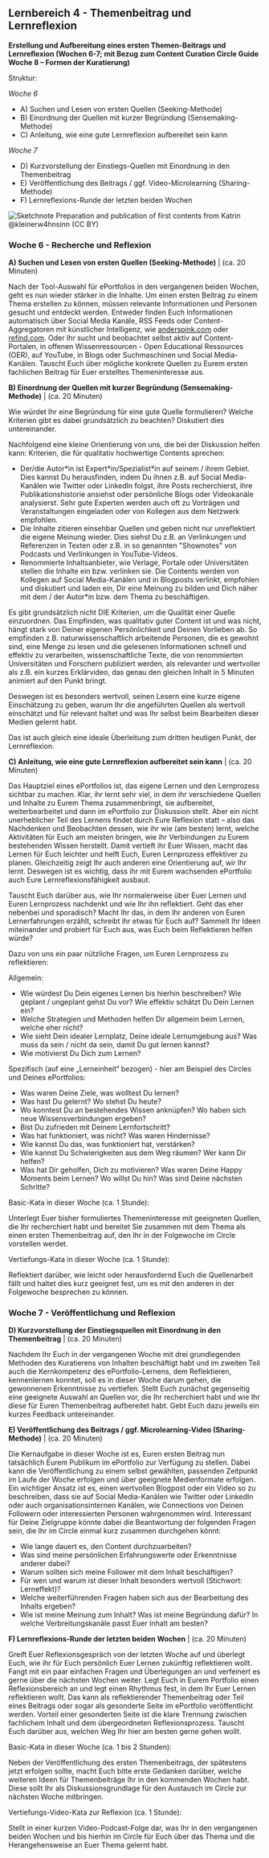 ## Lernbereich 4 - Themenbeitrag und Lernreflexion

**Erstellung und Aufbereitung eines ersten Themen-Beitrags und Lernreflexion (Wochen 6-7; mit Bezug zum Content Curation Circle Guide Woche 8 – Formen der Kuratierung)**

Struktur:

*Woche 6*

- A) Suchen und Lesen von ersten Quellen (Seeking-Methode)
- B) Einordnung der Quellen mit kurzer Begründung (Sensemaking-Methode)
- C) Anleitung, wie eine gute Lernreflexion aufbereitet sein kann

*Woche 7*

- D) Kurzvorstellung der Einstiegs-Quellen mit Einordnung in den Themenbeitrag
- E) Veröffentlichung des Beitrags / ggf. Video-Microlearning (Sharing-Methode)
- F) Lernreflexions-Runde der letzten beiden Wochen

![Sketchnote Preparation and publication of first contents from Katrin [@kleinerw4hnsinn](https://twitter.com/kleinerw4hnsinn) (CC BY)](./images/image13.jpeg)

### Woche 6 - Recherche und Reflexion

**A) Suchen und Lesen von ersten Quellen (Seeking-Methode)** | (ca. 20 Minuten)

Nach der Tool-Auswahl für ePortfolios in den vergangenen beiden Wochen, geht es nun wieder stärker in die Inhalte. Um einen ersten Beitrag zu einem Thema erstellen zu können, müssen relevante Informationen und Personen gesucht und entdeckt werden. Entweder finden Euch Informationen automatisch über Social Media Kanäle, RSS Feeds oder Content-Aggregatoren mit künstlicher Intelligenz, wie [anderspink.com](https://anderspink.com/) oder [refind.com](https://refind.com/). Oder Ihr sucht und beobachtet selbst aktiv auf Content-Portalen, in offenen Wissenressourcen - Open Educational Ressources (OER), auf YouTube, in Blogs oder Suchmaschinen und Social Media-Kanälen. Tauscht Euch über mögliche konkrete Quellen zu Eurem ersten fachlichen Beitrag für Euer erstelltes Themeninteresse aus.

**B) Einordnung der Quellen mit kurzer Begründung (Sensemaking-Methode)** | (ca. 20 Minuten)

Wie würdet Ihr eine Begründung für eine gute Quelle formulieren? Welche Kriterien gibt es dabei grundsätzlich zu beachten? Diskutiert dies untereinander.

Nachfolgend eine kleine Orientierung von uns, die bei der Diskussion helfen kann: Kriterien, die für qualitativ hochwertige Contents sprechen:

- Der/die Autor\*in ist Expert\*in/Spezialist\*in auf seinem / ihrem Gebiet. Dies kannst Du herausfinden, indem Du ihnen z.B. auf Social Media-Kanälen wie Twitter oder LinkedIn folgst, ihre Posts recherchierst, ihre Publikationshistorie ansiehst oder persönliche Blogs oder Videokanäle analysierst. Sehr gute Experten werden auch oft zu Vorträgen und Veranstaltungen eingeladen oder von Kollegen aus dem Netzwerk empfohlen.
- Die Inhalte zitieren einsehbar Quellen und geben nicht nur unreflektiert die eigene Meinung wieder. Dies siehst Du z.B. an Verlinkungen und Referenzen in Texten oder z.B. in so genannten "Shownotes" von Podcasts und Verlinkungen in YouTube-Videos.
- Renommierte Inhaltsanbieter, wie Verlage, Portale oder Universitäten stellen die Inhalte ein bzw. verlinken sie. Die Contents werden von Kollegen auf Social Media-Kanälen und in Blogposts verlinkt, empfohlen und diskutiert und laden ein, Dir eine Meinung zu bilden und Dich näher mit dem / der Autor\*in bzw. dem Thema zu beschäftigen.


Es gibt grundsätzlich nicht DIE Kriterien, um die Qualität einer Quelle einzuordnen. Das Empfinden, was qualitativ guter Content ist und was nicht, hängt stark von Deiner eigenen Persönlichkeit und Deinen Vorlieben ab. So empfinden z.B. naturwissenschaftlich arbeitende Personen, die es gewohnt sind, eine Menge zu lesen und die gelesenen Informationen schnell und effektiv zu verarbeiten, wissenschaftliche Texte, die von renommierten Universitäten und Forschern publiziert werden, als relevanter und wertvoller als z.B. ein kurzes Erklärvideo, das genau den gleichen Inhalt in 5 Minuten animiert auf den Punkt bringt.

Deswegen ist es besonders wertvoll, seinen Lesern eine kurze eigene Einschätzung zu geben, warum Ihr die angeführten Quellen als wertvoll einschätzt und für relevant haltet und was Ihr selbst beim Bearbeiten dieser Medien gelernt habt.

Das ist auch gleich eine ideale Überleitung zum dritten heutigen Punkt, der Lernreflexion.

**C) Anleitung, wie eine gute Lernreflexion aufbereitet sein kann** | (ca. 20 Minuten)

Das Hauptziel eines ePortfolios ist, das eigene Lernen und den Lernprozess sichtbar zu machen. Klar, ihr lernt sehr viel, in dem ihr verschiedene Quellen und Inhalte zu Eurem Thema zusammenbringt, sie aufbereitet, weiterbearbeitet und dann im ePortfolio zur Diskussion stellt. Aber ein nicht unerheblicher Teil des Lernens findet durch Eure Reflexion statt – also das Nachdenken und Beobachten dessen, wie ihr wie (am besten) lernt, welche Aktivitäten für Euch am meisten bringen, wie ihr Verbindungen zu Eurem bestehenden Wissen herstellt. Damit vertieft ihr Euer Wissen, macht das Lernen für Euch leichter und helft Euch, Euren Lernprozess effektiver zu planen. Gleichzeitig zeigt Ihr auch anderen eine Orientierung auf, wir Ihr lernt. Deswegen ist es wichtig, dass ihr mit Eurem wachsenden ePortfolio auch Eure Lernreflexionsfähigkeit ausbaut.

Tauscht Euch darüber aus, wie Ihr normalerweise über Euer Lernen und Euren Lernprozess nachdenkt und wie Ihr ihn reflektiert. Geht das eher nebenbei und sporadisch? Macht Ihr das, in dem Ihr anderen von Euren Lernerfahrungen erzählt, schreibt ihr etwas für Euch auf? Sammelt Ihr Ideen miteinander und probiert für Euch aus, was Euch beim Reflektieren helfen würde?

Dazu von uns ein paar nützliche Fragen, um Euren Lernprozess zu reflektieren:

Allgemein:

- Wie würdest Du Dein eigenes Lernen bis hierhin beschreiben? Wie geplant / ungeplant gehst Du vor? Wie effektiv schätzt Du Dein Lernen ein?
- Welche Strategien und Methoden helfen Dir allgemein beim Lernen, welche eher nicht?
- Wie sieht Dein idealer Lernplatz, Deine ideale Lernumgebung aus? Was muss da sein / nicht da sein, damit Du gut lernen kannst?
- Wie motivierst Du Dich zum Lernen?

Spezifisch (auf eine „Lerneinheit“ bezogen) - hier am Beispiel des Circles und Deines ePortfolios:

- Was waren Deine Ziele, was wolltest Du lernen?
- Was hast Du gelernt? Wo stehst Du heute?
- Wo konntest Du an bestehendes Wissen anknüpfen? Wo haben sich neue Wissensverbindungen ergeben?
- Bist Du zufrieden mit Deinem Lernfortschritt?
- Was hat funktioniert, was nicht? Was waren Hindernisse?
- Wie kannst Du das, was funktioniert hat, verstärken?
- Wie kannst Du Schwierigkeiten aus dem Weg räumen? Wer kann Dir helfen?
- Was hat Dir geholfen, Dich zu motivieren? Was waren Deine Happy Moments beim Lernen? Wo willst Du hin? Was sind Deine nächsten Schritte?

Basic-Kata in dieser Woche (ca. 1 Stunde):

Unterlegt Euer bisher formuliertes Themeninteresse mit geeigneten Quellen, die Ihr recherchiert habt und bereitet Sie zusammen mit dem Thema als einen ersten Themenbeitrag auf, den Ihr in der Folgewoche im Circle vorstellen werdet.

Vertiefungs-Kata in dieser Woche (ca. 1 Stunde):

Reflektiert darüber, wie leicht oder herausfordernd Euch die Quellenarbeit fällt und haltet dies kurz geeignet fest, um es mit den anderen in der Folgewoche besprechen zu können.


### Woche 7 - Veröffentlichung und Reflexion

**D) Kurzvorstellung der Einstiegsquellen mit Einordnung in den Themenbeitrag** | (ca. 20 Minuten)

Nachdem Ihr Euch in der vergangenen Woche mit drei grundlegenden Methoden des Kuratierens von Inhalten beschäftigt habt und im zweiten Teil auch die Kernkompetenz des ePortfolio-Lernens, dem Reflektieren, kennenlernen konntet, soll es in dieser Woche darum gehen, die gewonnenen Erkenntnisse zu vertiefen. Stellt Euch zunächst gegenseitig eine geeignete Auswahl an Quellen vor, die Ihr recherchiert habt und wie Ihr diese für Euren Themenbeitrag aufbereitet habt. Gebt Euch dazu jeweils ein kurzes Feedback untereinander.

**E) Veröffentlichung des Beitrags / ggf. Microlearning-Video (Sharing-Methode)** | (ca. 20 Minuten)

Die Kernaufgabe in dieser Woche ist es, Euren ersten Beitrag nun tatsächlich Eurem Publikum im ePortfolio zur Verfügung zu stellen. Dabei kann die Veröffentlichung zu einem selbst gewählten, passenden Zeitpunkt im Laufe der Woche erfolgen und über geeignete Medienformate erfolgen. Ein wichtiger Ansatz ist es, einen wertvollen Blogpost oder ein Video so zu beschreiben, dass sie auf Social Media-Kanälen wie Twitter oder LinkedIn oder auch organisationsinternen Kanälen, wie Connections von Deinen Followern oder interessierten Personen wahrgenommen wird. Interessant für Deine Zielgruppe könnte dabei die Beantwortung der folgenden Fragen sein, die Ihr im Circle einmal kurz zusammen durchgehen könnt:

- Wie lange dauert es, den Content durchzuarbeiten?
- Was sind meine persönlichen Erfahrungswerte oder Erkenntnisse anderer dabei?
- Warum sollten sich meine Follower mit dem Inhalt beschäftigen?
- Für wen und warum ist dieser Inhalt besonders wertvoll (Stichwort: Lerneffekt)?
- Welche weiterführenden Fragen haben sich aus der Bearbeitung des Inhalts ergeben?
- Wie ist meine Meinung zum Inhalt? Was ist meine Begründung dafür? In welche Verbreitungskanäle passt Euer Inhalt am besten?

**F) Lernreflexions-Runde der letzten beiden Wochen** | (ca. 20 Minuten)

Greift Euer Reflexionsgespräch von der letzten Woche auf und überlegt Euch, wie ihr für Euch persönlich Euer Lernen zukünftig reflektieren wollt. Fangt mit ein paar einfachen Fragen und Überlegungen an und verfeinert es gerne über die nächsten Wochen weiter. Legt Euch in Eurem Portfolio einen Reflexionsbereich an und legt einen Rhythmus fest, in dem Ihr Euer Lernen reflektieren wollt. Das kann als reflektierender Themenbeitrag oder Teil eines Beitrags oder sogar als gesonderte Seite im ePortfolio veröffentlicht werden. Vorteil einer gesonderten Seite ist die klare Trennung zwischen fachlichem Inhalt und dem übergeordneten Reflexionsprozess. Tauscht Euch darüber aus, welchen Weg Ihr hier am besten gerne gehen wollt.

Basic-Kata in dieser Woche (ca. 1 bis 2 Stunden):

Neben der Veröffentlichung des ersten Themenbeitrags, der spätestens jetzt erfolgen sollte, macht Euch bitte erste Gedanken darüber, welche weiteren Ideen für Themenbeiträge Ihr in den kommenden Wochen habt. Diese sollt Ihr als Diskussionsgrundlage für den Austausch im Circle zur nächsten Woche mitbringen.

Vertiefungs-Video-Kata zur Reflexion (ca. 1 Stunde):

Stellt in einer kurzen Video-Podcast-Folge dar, was Ihr in den vergangenen beiden Wochen und bis hierhin im Circle für Euch über das Thema und die Herangehensweise an Euer Thema gelernt habt.
